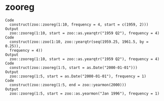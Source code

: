 # zooreg

    Code
      construct(zoo::zooreg(1:10, frequency = 4, start = c(1959, 2)))
    Output
      zoo::zooreg(1:10, start = zoo::as.yearqtr("1959 Q2"), frequency = 4)
    Code
      construct(zoo::zoo(1:10, zoo::yearqtr(seq(1959.25, 1961.5, by = 0.25)),
      frequency = 4))
    Output
      zoo::zooreg(1:10, start = zoo::as.yearqtr("1959 Q2"), frequency = 4)
    Code
      construct(zoo::zooreg(1:5, start = as.Date("2000-01-01")))
    Output
      zoo::zooreg(1:5, start = as.Date("2000-01-01"), frequency = 1)
    Code
      construct(zoo::zooreg(1:5, end = zoo::yearmon(2000)))
    Output
      zoo::zooreg(1:5, start = zoo::as.yearmon("Jan 1996"), frequency = 1)


